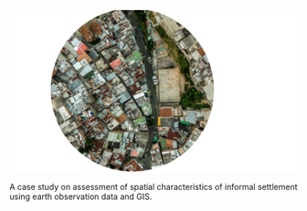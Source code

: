 ![](./images/background.png)

A case study on assessment of spatial characteristics of informal settlement using earth observation data and GIS.
